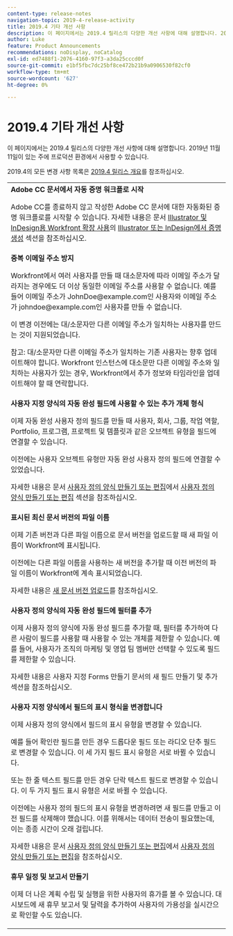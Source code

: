 ```yaml
---
content-type: release-notes
navigation-topic: 2019-4-release-activity
title: 2019.4 기타 개선 사항
description: 이 페이지에서는 2019.4 릴리스의 다양한 개선 사항에 대해 설명합니다. 2019년 11월 11일이 있는 주에 프로덕션 환경에서 사용할 수 있습니다.
author: Luke
feature: Product Announcements
recommendations: noDisplay, noCatalog
exl-id: ed7488f1-2076-4160-97f3-a3da25cccd0f
source-git-commit: e1bf5fbc7dc25bf8ce472b21b9a0906530f82cf0
workflow-type: tm+mt
source-wordcount: '627'
ht-degree: 0%

---
```


# 2019.4 기타 개선 사항

이 페이지에서는 2019.4 릴리스의 다양한 개선 사항에 대해 설명합니다. 2019년 11월 11일이 있는 주에 프로덕션 환경에서 사용할 수 있습니다.

2019.4의 모든 변경 사항 목록은 [2019.4 릴리스 개요](../../../../product-announcements/product-releases/quarterly-release-archive/2019.4-release-activity/2019-4-release-activity-overview.md)를 참조하십시오.

<table style="table-layout:auto"> 
 <col> 
 <tbody> 
  <tr> 
   <td> <strong>Adobe CC 문서에서 자동 증명 워크플로 시작</strong> <p>Adobe CC를 종료하지 않고 작성한 Adobe CC 문서에 대한 자동화된 증명 워크플로를 시작할 수 있습니다. 자세한 내용은 문서 <a href="../../../../documents/workfront-for-adobe-creative-cloud/use-wf-adobe-cc.md" class="MCXref xref" xrefformat="{para}">Illustrator 및 InDesign용 Workfront 확장 사용</a>의 <a href="../../../../documents/workfront-for-adobe-creative-cloud/use-wf-adobe-cc.md#generate" class="MCXref xref" xrefformat="{para}">Illustrator 또는 InDesign에서 증명 생성</a> 섹션을 참조하십시오.</p> </td> 
  </tr> 
  <!--
   <tr data-mc-conditions="QuicksilverOrClassic.Draft mode"> 
    <td><strong>Workfront G Suite add-on</strong> <p>Now you can manage Workfront objects directly from Gmail, Google Calendar, and Google Drive.</p> <p>When you open a Workfront notification email, instantly view all information about the associated object and take actions, such as reviewing content or updating a status, without leaving your Inbox.</p> <p>When you open a non-Workfront email:</p> 
     <ul> 
      <li>Convert it into a task or issue.</li> 
      <li>Associate it with a project.</li> 
      <li>Assign it as a work item.</li> 
      <li>Add it to a work item as an update.</li> 
      <li>Upload its attachments to Workfront.</li> 
     </ul> <p>Manage Workfront objects without leaving G Suite:</p> 
     <ul> 
      <li>Post updates and replies to comments.</li> 
      <li>View and manage documents associated with a task or issue.</li> 
     </ul> <p>Access and work with object details:</p> 
     <ul> 
      <li>Read the description</li> 
      <li>View the parent object</li> 
      <li>Change the status</li> 
      <li>Access custom data</li> 
      <li>Mark it as complete.</li> 
     </ul> <p>And access your Workfront Home content, including tasks, issues, approvals, and access requests, without leaving G Suite.</p> <p>For more information, see <a href="../../../../workfront-integrations-and-apps/workfront-for-g-suite/workfront-for-gsuite.md" class="MCXref xref" xrefformat="{para}">Adobe Workfront for G Suite</a>.</p> </td> 
   </tr>
  --> 
  <tr> 
   <td> <strong>중복 이메일 주소 방지</strong> <p>Workfront에서 여러 사용자를 만들 때 대소문자에 따라 이메일 주소가 달라지는 경우에도 더 이상 동일한 이메일 주소를 사용할 수 없습니다. 예를 들어 이메일 주소가 JohnDoe@example.com인 사용자와 이메일 주소가 johndoe@example.com인 사용자를 만들 수 없습니다. </p> <p>이 변경 이전에는 대/소문자만 다른 이메일 주소가 일치하는 사용자를 만드는 것이 지원되었습니다. </p> <p>참고: 대/소문자만 다른 이메일 주소가 일치하는 기존 사용자는 향후 업데이트해야 합니다. Workfront 인스턴스에 대소문만 다른 이메일 주소와 일치하는 사용자가 있는 경우, Workfront에서 추가 정보와 타임라인을 업데이트해야 할 때 연락합니다.</p> </td> 
  </tr> 
  <tr> 
   <td> 
    <div> 
     <strong>사용자 지정 양식의 자동 완성 필드에 사용할 수 있는 추가 개체 형식</strong> 
     <p>이제 자동 완성 사용자 정의 필드를 만들 때 사용자, 회사, 그룹, 작업 역할, Portfolio, 프로그램, 프로젝트 및 템플릿과 같은 오브젝트 유형을 필드에 연결할 수 있습니다.</p> 
     <p>이전에는 사용자 오브젝트 유형만 자동 완성 사용자 정의 필드에 연결할 수 있었습니다.</p> 
     <p>자세한 내용은 문서 <a href="../../../../administration-and-setup/customize-workfront/create-manage-custom-forms/create-or-edit-a-custom-form.md" class="MCXref xref" xrefformat="{para}">사용자 정의 양식 만들기 또는 편집</a>에서 <a href="../../../../administration-and-setup/customize-workfront/create-manage-custom-forms/create-or-edit-a-custom-form.md#create" class="MCXref xref" xrefformat="{para}">사용자 정의 양식 만들기 또는 편집</a> 섹션을 참조하십시오.</p> 
    </div> </td> 
  </tr> 
  <tr> 
   <td> <strong>표시된 최신 문서 버전의 파일 이름</strong> <p>이제 기존 버전과 다른 파일 이름으로 문서 버전을 업로드할 때 새 파일 이름이 Workfront에 표시됩니다.</p> <p>이전에는 다른 파일 이름을 사용하는 새 버전을 추가할 때 이전 버전의 파일 이름이 Workfront에 계속 표시되었습니다.</p> <p>자세한 내용은 <a href="../../../../documents/managing-documents/upload-new-document-version.md" class="MCXref xref" xrefformat="{para}">새 문서 버전 업로드</a>를 참조하십시오.</p> </td> 
  </tr> 
  <tr> 
   <td> <strong>사용자 정의 양식의 자동 완성 필드에 필터를 추가</strong> <p>이제 사용자 정의 양식에 자동 완성 필드를 추가할 때, 필터를 추가하여 다른 사람이 필드를 사용할 때 사용할 수 있는 개체를 제한할 수 있습니다. 예를 들어, 사용자가 조직의 마케팅 및 영업 팀 멤버만 선택할 수 있도록 필드를 제한할 수 있습니다.</p> <p>자세한 내용은 사용자 지정 Forms 만들기 문서의 새 필드 만들기 및 추가 섹션을 참조하십시오.</p> </td> 
  </tr> 
  <tr> 
   <td> 
    <div> 
     <strong>사용자 지정 양식에서 필드의 표시 형식을 변경합니다</strong> 
     <p>이제 사용자 정의 양식에서 필드의 표시 유형을 변경할 수 있습니다.</p> 
     <p>예를 들어 확인란 필드를 만든 경우 드롭다운 필드 또는 라디오 단추 필드로 변경할 수 있습니다. 이 세 가지 필드 표시 유형은 서로 바뀔 수 있습니다.</p> 
     <p>또는 한 줄 텍스트 필드를 만든 경우 단락 텍스트 필드로 변경할 수 있습니다. 이 두 가지 필드 표시 유형은 서로 바뀔 수 있습니다.</p> 
     <p>이전에는 사용자 정의 필드의 표시 유형을 변경하려면 새 필드를 만들고 이전 필드를 삭제해야 했습니다. 이를 위해서는 데이터 전송이 필요했는데, 이는 종종 시간이 오래 걸립니다.</p> 
     <p>자세한 내용은 문서 <a href="../../../../administration-and-setup/customize-workfront/create-manage-custom-forms/create-or-edit-a-custom-form.md" class="MCXref xref" xrefformat="{para}">사용자 정의 양식 만들기 또는 편집</a>에서 <a href="../../../../administration-and-setup/customize-workfront/create-manage-custom-forms/create-or-edit-a-custom-form.md#create" class="MCXref xref" xrefformat="{para}">사용자 정의 양식 만들기 또는 편집</a>을 참조하십시오.</p> 
    </div> </td> 
  </tr> 
  <tr> 
   <td> 
    <div> 
     <strong>휴무 일정 및 보고서 만들기</strong> 
     <p>이제 더 나은 계획 수립 및 실행을 위한 사용자의 휴가를 볼 수 있습니다. 대시보드에 새 휴무 보고서 및 달력을 추가하여 사용자의 가용성을 실시간으로 확인할 수도 있습니다.</p> 
    </div> </td> 
  </tr> 
 </tbody> 
</table>
